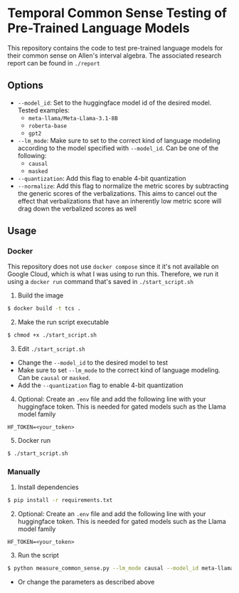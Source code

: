 # Temporal Common Sense Testing of Pre-Trained Language Models
This repository contains the code to test pre-trained language models for their common sense on Allen's interval algebra.
The associated research report can be found in `./report`

## Options
* `--model_id`: Set to the huggingface model id of the desired model. Tested examples:
  * `meta-llama/Meta-Llama-3.1-8B`
  * `roberta-base`
  * `gpt2`
* `--lm_mode`: Make sure to set to the correct kind of language modeling according to the model specified with `--model_id`. Can be one of the following:
  * `causal` 
  * `masked`
* `--quantization`: Add this flag to enable 4-bit quantization
* `--normalize`: Add this flag to normalize the metric scores by subtracting the generic scores of the verbalizations. This aims to cancel out the effect that verbalizations that have an inherently low metric score will drag down the verbalized scores as well

## Usage
### Docker
This repository does not use `docker compose` since it it's not available on Google Cloud, which is what I was using to run this. Therefore, we run it using a `docker run` command that's saved in `./start_script.sh`
1. Build the image
  ```sh
  $ docker build -t tcs .
  ```
2. Make the run script executable
  ```sh
  $ chmod +x ./start_script.sh
  ```
3. Edit `./start_script.sh`
  * Change the `--model_id` to the desired model to test
  * Make sure to set `--lm_mode` to the correct kind of language modeling. Can be `causal` or `masked`.
  * Add the `--quantization` flag to enable 4-bit quantization
4. Optional: Create an `.env` file and add the following line with your huggingface token. This is needed for gated models such as the Llama model family
  ```
  HF_TOKEN=<your_token>
  ```
5. Docker run
  ```sh
  $ ./start_script.sh
  ```

### Manually
1. Install dependencies
  ```sh
  $ pip install -r requirements.txt
  ```
2. Optional: Create an `.env` file and add the following line with your huggingface token. This is needed for gated models such as the Llama model family
  ```
  HF_TOKEN=<your_token>
  ```
3. Run the script
  ```sh
  $ python measure_common_sense.py --lm_mode causal --model_id meta-llama/Meta-Llama-3.1-8B
  ```
  * Or change the parameters as described above
